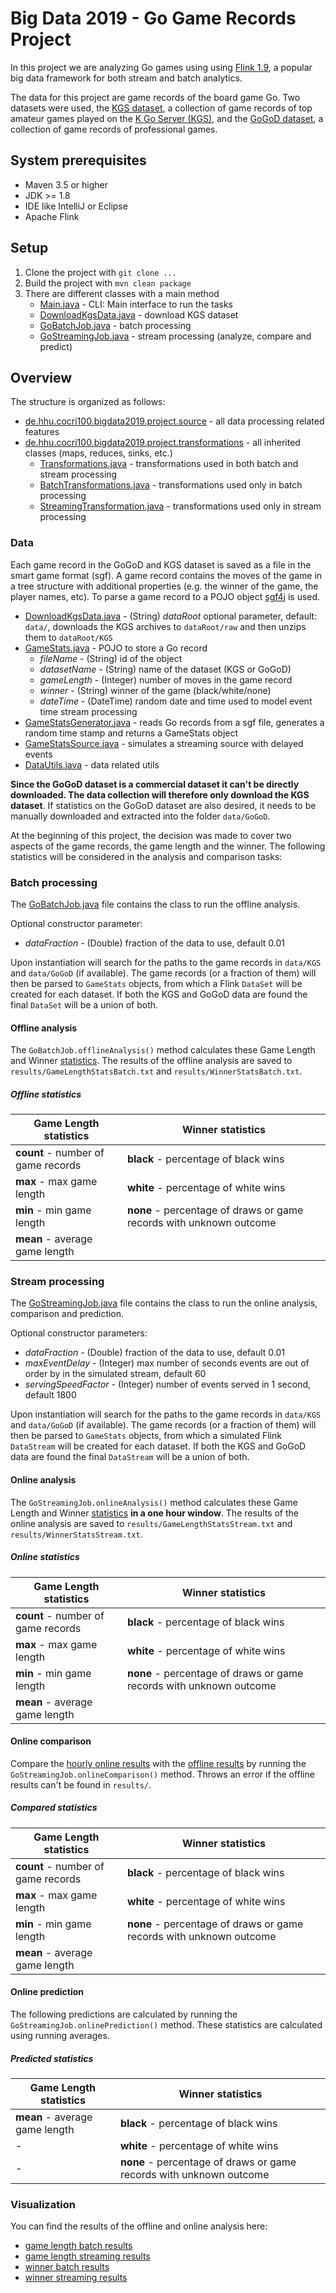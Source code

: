 # Big Data 2019 - Go Game Records Project

In this project we are analyzing Go games using using [Flink 1.9](https://ci.apache.org/projects/flink/flink-docs-release-1.9/), 
a popular big data framework for both stream and batch analytics.

The data for this project are game records of the board game Go. 
Two datasets were used, the [KGS dataset](https://www.u-go.net/gamerecords/), 
a collection of game records of top amateur games played on the [K Go Server (KGS)](http://www.gokgs.com/), 
and the [GoGoD dataset](https://gogodonline.co.uk/), a collection of game records of professional games.

## System prerequisites

- Maven 3.5 or higher
- JDK >= 1.8
- IDE like IntelliJ or Eclipse
- Apache Flink

## Setup

1. Clone the project with `git clone ...`
2. Build the project with `mvn clean package`
3. There are different classes with a main method
    - [Main.java](src/main/java/de/hhu/cocri100/bigdata2019/project/Main.java) - 
    CLI: Main interface to run the tasks
    - [DownloadKgsData.java](src/main/java/de/hhu/cocri100/bigdata2019/project/source/DownloadKgsData.java) - 
    download KGS dataset
    - [GoBatchJob.java](src/main/java/de/hhu/cocri100/bigdata2019/project/GoBatchJob.java) - 
    batch processing
    - [GoStreamingJob.java](src/main/java/de/hhu/cocri100/bigdata2019/project/GoStreamingJob.java) - 
    stream processing (analyze, compare and predict)

## Overview

The structure is organized as follows:

- [de.hhu.cocri100.bigdata2019.project.source](src/main/java/de/hhu/cocri100/bigdata2019/project/source) - 
all data processing related features
- [de.hhu.cocri100.bigdata2019.project.transformations](src/main/java/de/hhu/cocri100/bigdata2019/project/transformations) - 
all inherited classes (maps, reduces, sinks, etc.)
    - [Transformations.java](src/main/java/de/hhu/cocri100/bigdata2019/project/transformations/Transformations.java) - 
    transformations used in both batch and stream processing
    - [BatchTransformations.java](src/main/java/de/hhu/cocri100/bigdata2019/project/transformations/BatchTransformations.java) - 
    transformations used only in batch processing
    - [StreamingTransformation.java](src/main/java/de/hhu/cocri100/bigdata2019/project/transformations/StreamingTransformations.java) - 
    transformations used only in stream processing

### Data

Each game record in the GoGoD and KGS dataset is saved as a file in the smart game format (sgf).
A game record contains the moves of the game in a tree structure with additional properties 
(e.g. the winner of the game, the player names, etc).
To parse a game record to a POJO object [sgf4j](https://github.com/toomasr/sgf4j) is used.

- [DownloadKgsData.java](src/main/java/de/hhu/cocri100/bigdata2019/project/source/DownloadKgsData.java) - 
(String) _dataRoot_ optional parameter, default: `data/`, 
downloads the KGS archives to `dataRoot/raw` and then unzips them to `dataRoot/KGS`
- [GameStats.java](src/main/java/de/hhu/cocri100/bigdata2019/project/source/GameStats.java) - 
POJO to store a Go record
    - _fileName_ - (String) id of the object
    - _datasetName_ - (String) name of the dataset (KGS or GoGoD)
    - _gameLength_ - (Integer) number of moves in the game record
    - _winner_ - (String) winner of the game (black/white/none)
    - _dateTime_ - (DateTime) random date and time used to model event time stream processing
- [GameStatsGenerator.java](src/main/java/de/hhu/cocri100/bigdata2019/project/source/GameStatsGenerator.java) - 
reads Go records from a sgf file, generates a random time stamp and returns a GameStats object
- [GameStatsSource.java](src/main/java/de/hhu/cocri100/bigdata2019/project/source/GameStatsSource.java) - 
simulates a streaming source with delayed events
- [DataUtils.java](src/main/java/de/hhu/cocri100/bigdata2019/project/source/DataUtils.java) - data related utils

**Since the GoGoD dataset is a commercial dataset it can't be directly downloaded.
The data collection will therefore only download the KGS dataset**.
If statistics on the GoGoD dataset are also desired, it needs to be manually downloaded and extracted into the folder `data/GoGoD`.

At the beginning of this project, the decision was made to cover two aspects of the game records, the game length and the winner.
The following statistics will be considered in the analysis and comparison tasks:

### Batch processing

The [GoBatchJob.java](src/main/java/de/hhu/cocri100/bigdata2019/project/GoBatchJob.java) 
file contains the class to run the offline analysis.

Optional constructor parameter:
- _dataFraction_ - (Double) fraction of the data to use, default 0.01

Upon instantiation will search for the paths to the game records in `data/KGS` and `data/GoGoD` (if available).
The game records (or a fraction of them) will then be parsed to `GameStats` objects, 
from which a Flink `DataSet` will be created for each dataset.
If both the KGS and GoGoD data are found the final `DataSet` will be a union of both.

#### Offline analysis

The `GoBatchJob.offlineAnalysis()` method calculates these Game Length and Winner [statistics](#offline-statistics).
The results of the offline analysis are saved to `results/GameLengthStatsBatch.txt` and `results/WinnerStatsBatch.txt`.

##### Offline statistics

Game Length statistics | Winner statistics
-----------------------|------------------
**count** - number of game records | **black** - percentage of black wins
**max** - max game length | **white** - percentage of white wins
**min** - min game length | **none** - percentage of draws or game records with unknown outcome
**mean** - average game length | 

### Stream processing

The [GoStreamingJob.java](src/main/java/de/hhu/cocri100/bigdata2019/project/GoStreamingJob.java) 
file contains the class to run the online analysis, comparison and prediction.

Optional constructor parameters:
- _dataFraction_ - (Double) fraction of the data to use, default 0.01
- _maxEventDelay_ - (Integer) max number of seconds events are out of order by in the simulated stream, default 60
- _servingSpeedFactor_ - (Integer) number of events served in 1 second, default 1800

Upon instantiation will search for the paths to the game records in `data/KGS` and `data/GoGoD` (if available).
The game records (or a fraction of them) will then be parsed to `GameStats` objects, 
from which a simulated Flink `DataStream` will be created for each dataset.
If both the KGS and GoGoD data are found the final `DataStream` will be a union of both.

#### Online analysis

The `GoStreamingJob.onlineAnalysis()` method calculates these Game Length and Winner [statistics](#online-statistics) 
**in a one hour window**.
The results of the online analysis are saved to `results/GameLengthStatsStream.txt` and `results/WinnerStatsStream.txt`.

##### Online statistics

Game Length statistics | Winner statistics
-----------------------|------------------
**count** - number of game records | **black** - percentage of black wins
**max** - max game length | **white** - percentage of white wins
**min** - min game length | **none** - percentage of draws or game records with unknown outcome
**mean** - average game length | 

#### Online comparison

Compare the [hourly online results](#online-analysis) with the [offline results](#offline-analysis) by running the 
`GoStreamingJob.onlineComparison()` method.
Throws an error if the offline results can't be found in `results/`.

##### Compared statistics

Game Length statistics | Winner statistics
-----------------------|------------------
**count** - number of game records | **black** - percentage of black wins
**max** - max game length | **white** - percentage of white wins
**min** - min game length | **none** - percentage of draws or game records with unknown outcome
**mean** - average game length | 

#### Online prediction

The following predictions are calculated by running the `GoStreamingJob.onlinePrediction()` method.
These statistics are calculated using running averages.

##### Predicted statistics

Game Length statistics | Winner statistics
-----------------------|------------------
**mean** - average game length | **black** - percentage of black wins
- | **white** - percentage of white wins
- | **none** - percentage of draws or game records with unknown outcome


### Visualization

You can find the results of the offline and online analysis here:
- [game length batch results](results/GameLengthStatsBatch.txt)
- [game length streaming results](results/GameLengthStatsStream.txt)
- [winner batch results](results/WinnerStatsBatch.txt)
- [winner streaming results](results/WinnerStatsStream.txt)
